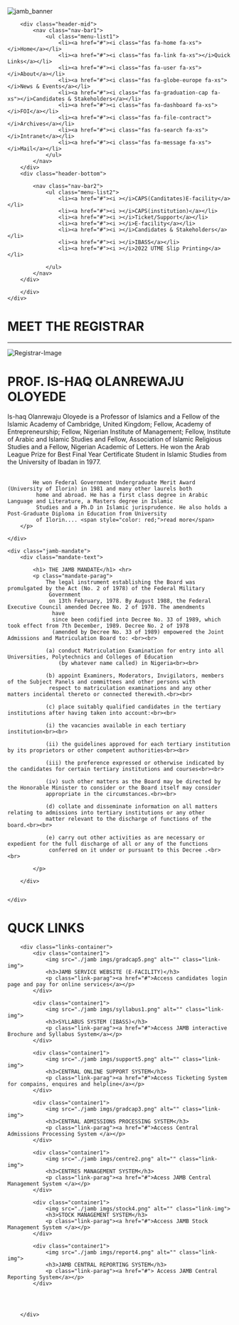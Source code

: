 <!DOCTYPE html>
<html lang="en">
<head>
    <meta charset="UTF-8">
    <meta http-equiv="X-UA-Compatible" content="IE=edge">
    <meta name="viewport" content="width=device-width, initial-scale=1.0">
    <title>Jamb_web_clone</title>
    <link rel="stylesheet" href="./fontawesome-free-6.1.1-web/css/all.css">
    <link rel="stylesheet" href="header-style.css">
    <link rel="stylesheet" href="Slider-section.css">
    <link rel="stylesheet" href="reg-mand.css">
    <link rel="stylesheet" href="quick-link.css">
</head>
<body>
    <!------------------------------------ header   Starts ------------------------------------->
    <div class="header">
        <div class="header-top">
            <img class="banner" src="./img/jamb_banner.png" alt="jamb_banner"> 
        </div>

        <div class="header-mid">
            <nav class="nav-bar1">
                <ul class="menu-list1">
                    <li><a href="#"><i class="fas fa-home fa-xs"></i>Home</a></li>
                    <li><a href="#"><i class="fas fa-link fa-xs"></i>Quick Links</a></li>
                    <li><a href="#"><i class="fas fa-user fa-xs"></i>About</a></li>
                    <li><a href="#"><i class="fas fa-globe-europe fa-xs"></i>News & Events</a></li>
                    <li><a href="#"><i class="fas fa-graduation-cap fa-xs"></i>Candidates & Stakeholders</a></li>
                    <li><a href="#"><i class="fas fa-dashboard fa-xs"></i>FOI</a></li>
                    <li><a href="#"><i class="fas fa-file-contract"></i>Archives</a></li>
                    <li><a href="#"><i class="fas fa-search fa-xs"></i>Intranet</a></li>
                    <li><a href="#"><i class="fas fa-message fa-xs"></i>Mail</a></li>
                </ul>
            </nav>
        </div>
        <div class="header-bottom">

            <nav class="nav-bar2">
                <ul class="menu-list2">
                    <li><a href="#"><i ></i>CAPS(Canditates)E-facility</a></li>
                    <li><a href="#"><i ></i>CAPS(institution)</a></li>
                    <li><a href="#"><i ></i>Ticket/Support</a></li>
                    <li><a href="#"><i ></i>E-facility</a></li>
                    <li><a href="#"><i ></i>Candidates & Stakeholders</a></li>
                    <li><a href="#"><i ></i>IBASS</a></li>
                    <li><a href="#"><i ></i>2022 UTME Slip Printing</a></li>
                 
                </ul>
            </nav>
        </div>

        </div>
    </div>
<!------------------------------------ header   Ends ------------------------------------->



<!-----------------------------------Slider Section start------------------------------------->

<!-- <div class="slider-section">
    <div class="slide1">
        <img src="./img/jamb_NTA_interview.jpg" alt="slide1" class="slider-img"> 
        <div class="slide1-text">
            <p class="slide1-para">The Registrar JAMB, Prof Is-haq Oloyede as a guest on NTA Programme 
                TuesdayLive, with Anchor, Cyril Stober.</p>
        </div>
    </div>


</div>-->


<!------------------------------------ Slider Section End ------------------------------------->


<!------------------------------------ Registrar Profile & Jamb Mandate Starts ------------------------------------->

<div class="reg-mand">
    <div class="reg-profile">
        <h1 class="top"> MEET THE REGISTRAR </h1> <hr>
       <div class="prof-img"> <img src="./img/jamb_Registrar.png" alt="Registrar-Image"></div>
        <h1 class="prof">PROF. IS-HAQ OLANREWAJU OLOYEDE</h1> 
        <p class="r-text">
            Is-haq Olanrewaju Oloyede is a Professor of Islamics and a Fellow of the Islamic Academy of Cambridge, 
            United Kingdom; Fellow, Academy of Entrepreneurship; Fellow, Nigerian Institute of Management; Fellow, 
            Institute of Arabic and Islamic Studies and Fellow, Association of Islamic Religious Studies and a Fellow,
             Nigerian Academic of Letters. He won the Arab League Prize for Best Final Year Certificate Student in Islamic
              Studies from the University of Ibadan in 1977. <br><br>
            
            He won Federal Government Undergraduate Merit Award (University of Ilorin) in 1981 and many other laurels both
             home and abroad. He has a first class degree in Arabic Language and Literature, a Masters degree in Islamic 
             Studies and a Ph.D in Islamic jurisprudence. He also holds a Post-Graduate Diploma in Education from University 
             of Ilorin.... <span style="color: red;">read more</span> 
        </p>

    </div>

    <div class="jamb-mandate">
        <div class="mandate-text">
            
            <h1> THE JAMB MANDATE</h1> <hr>
            <p class="mandate-parag">
                The legal instrument establishing the Board was promulgated by the Act (No. 2 of 1978) of the Federal Military
                 Government
                 on 13th February, 1978. By August 1988, the Federal Executive Council amended Decree No. 2 of 1978. The amendments
                  have
                  since been codified into Decree No. 33 of 1989, which took effect from 7th December, 1989. Decree No. 2 of 1978 
                  (amended by Decree No. 33 of 1989) empowered the Joint Admissions and Matriculation Board to: <br><br>

                (a) conduct Matriculation Examination for entry into all Universities, Polytechnics and Colleges of Education 
                    (by whatever name called) in Nigeria<br><br>
                
                (b) appoint Examiners, Moderators, Invigilators, members of the Subject Panels and committees and other persons with
                 respect to matriculation examinations and any other matters incidental thereto or connected therewith.<br><br>
                
                (c) place suitably qualified candidates in the tertiary institutions after having taken into account:<br><br>
                
                (i) the vacancies available in each tertiary institution<br><br>
                
                (ii) the guidelines approved for each tertiary institution by its proprietors or other competent authorities<br><br>
                
                (iii) the preference expressed or otherwise indicated by the candidates for certain tertiary institutions and courses<br><br>
                
                (iv) such other matters as the Board may be directed by the Honorable Minister to consider or the Board itself may consider 
                appropriate in the circumstances.<br><br>
                
                (d) collate and disseminate information on all matters relating to admissions into tertiary institutions or any other 
                matter relevant to the discharge of functions of the board.<br><br>
                
                (e) carry out other activities as are necessary or expedient for the full discharge of all or any of the functions
                 conferred on it under or pursuant to this Decree .<br><br>
                
            </p>
    
        </div>
    

    </div>

</div>

<!------------------------------------ Registrar Profile & Jamb Mandate Ends ------------------------------------->

<!------------------------------------ Quick links Starts ------------------------------------->

<div class="quick-links">
        <h1 class="header"><i class="fas fa-link fa-l"></i>QUCK LINKS</h1>

        <div class="links-container">
            <div class="container1">
                <img src="./jamb imgs/gradcap5.png" alt="" class="link-img">
                <h3>JAMB SERVICE WEBSITE (E-FACILITY)</h3>
                <p class="link-parag"><a href="#">Access candidates login page and pay for online services</a></p>
            </div>

            <div class="container1">
                <img src="./jamb imgs/syllabus1.png" alt="" class="link-img">
                <h3>SYLLABUS SYSTEM (IBASS)</h3>
                <p class="link-parag"><a href="#">Access JAMB interactive Brochure and Syllabus System</a></p>
            </div>

            <div class="container1">
                <img src="./jamb imgs/support5.png" alt="" class="link-img">
                <h3>CENTRAL ONLINE SUPPORT SYSTEM</h3>
                <p class="link-parag"><a href="#">Access Ticketing System for compains, enquires and helpline</a></p>
            </div>

            <div class="container1">
                <img src="./jamb imgs/gradcap3.png" alt="" class="link-img">
                <h3>CENTRAL ADMISSIONS PROCESSING SYSTEM</h3>
                <p class="link-parag"><a href="#">Access Central Admissions Processing System </a></p>
            </div>

            <div class="container1">
                <img src="./jamb imgs/centre2.png" alt="" class="link-img">
                <h3>CENTRES MANAGEMENT SYSTEM</h3>
                <p class="link-parag"><a href="#">Acess JAMB Central Management System </a></p>
            </div>

            <div class="container1">
                <img src="./jamb imgs/stock4.png" alt="" class="link-img">
                <h3>STOCK MANAGEMENT SYSTEM</h3>
                <p class="link-parag"><a href="#">Access JAMB Stock Management System </a></p>
            </div>

            <div class="container1">
                <img src="./jamb imgs/report4.png" alt="" class="link-img">
                <h3>JAMB CENTRAL REPORTING SYSTEM</h3>
                <p class="link-parag"><a href="#"> Access JAMB Central Reporting System</a></p>
            </div>
           



        </div>





</div>



<!------------------------------------ Quick links Ends ------------------------------------->




</body>
</html>
